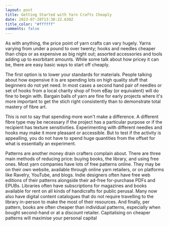 ```yaml
---
layout: post
title: Getting Started with Yarn Crafts Cheaply
date: 2023-07-28T13:30:22.630Z
title_color: "#ffffff"
comments: false
---
```

A﻿s with anything, the price point of yarn crafts can vary hugely. Yarns varying from under a pound to over twenty; hooks and needles cheaper than chips or as expensive as big night out; assorted accessories and tools adding up to exorbitant amounts. While some talk about how pricey it can be, there are easy basic ways to start off cheaply.

T﻿he first option is to lower your standards for materials. People talking about how expensive it is are spending lots on high quality stuff that beginners do not yet need. In most cases a second hand pair of needles or set of hooks from a local charity shop of from eBay (or equivalent) will do fine to begin with. Bargain balls of yarn are fine for early projects where it's more important to get the stich right consistently than to demonstrate total mastery of fibre art. 

T﻿his is not to say that spending more won't make a difference. A different fibre type may be necessary if the project has a particular purpose or if the recipient has texture sensitivities. Experimenting with different needles and hooks may make it more pleasant or accessible. But to test if the activity is appealling, you do not have to spend huge quantities from the offset for what is essentially an experiment.

P﻿atterns are another money drain crafters complain about. There are three main methods of reducing price: buying books, the library, and using free ones. Most yarn companies have lots of free patterns online. They may be on their own website, available through online yarn retailers, or on platforms like Ravelry, YouTube, and blogs. Indie designers often have free web editions of their patterns alongside their ad-free for-purchase PDFs and EPUBs. Libraries often have subscriptions for magazines and books available for rent on all kinds of handicrafts for public perusal. Many now also have digital content catalogues that do not require travelling to the library in-person to make the most of their resources. And finally, per pattern, books are often cheaper than individual patterns, especially when bought second-hand or at a discount retailer. Capitalising on cheaper patterns will maximise your personal capital